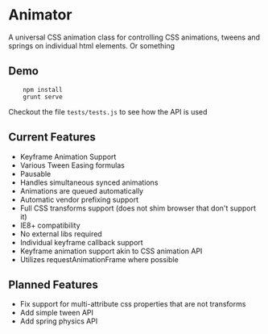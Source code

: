 # Animator

A universal CSS animation class for controlling CSS animations, tweens and
springs on individual html elements.  Or something


## Demo

```
    npm install
    grunt serve
```

Checkout the file `tests/tests.js` to see how the API is used


## Current Features

* Keyframe Animation Support
* Various Tween Easing formulas
* Pausable
* Handles simultaneous synced animations
* Animations are queued automatically
* Automatic vendor prefixing support
* Full CSS transforms support (does not shim browser that don't support it)
* IE8+ compatibility
* No external libs required
* Individual keyframe callback support
* Keyframe animation support akin to CSS animation API
* Utilizes requestAnimationFrame where possible


## Planned Features

* Fix support for multi-attribute css properties that are not transforms
* Add simple tween API
* Add spring physics API
